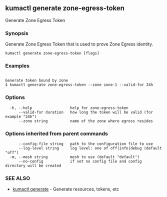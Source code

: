 ## kumactl generate zone-egress-token

Generate Zone Egress Token

### Synopsis

Generate Zone Egress Token that is used to prove Zone Egress identity.

```
kumactl generate zone-egress-token [flags]
```

### Examples

```

Generate token bound by zone
$ kumactl generate zone-egress-token --zone zone-1 --valid-for 24h

```

### Options

```
  -h, --help                 help for zone-egress-token
      --valid-for duration   how long the token will be valid (for example "24h")
      --zone string          name of the zone where egress resides
```

### Options inherited from parent commands

```
      --config-file string   path to the configuration file to use
      --log-level string     log level: one of off|info|debug (default "off")
  -m, --mesh string          mesh to use (default "default")
      --no-config            if set no config file and config directory will be created
```

### SEE ALSO

* [kumactl generate](kumactl_generate.md)	 - Generate resources, tokens, etc

